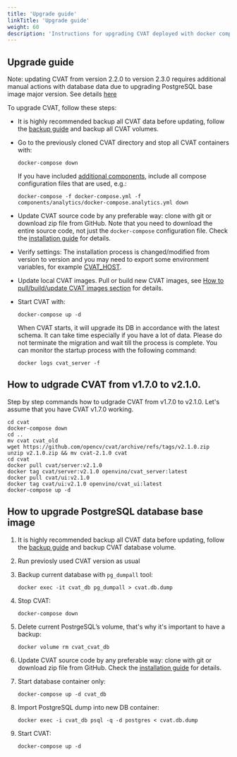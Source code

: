 ```yaml
---
title: 'Upgrade guide'
linkTitle: 'Upgrade guide'
weight: 60
description: 'Instructions for upgrading CVAT deployed with docker compose'
---
```


<!--lint disable heading-style-->

## Upgrade guide

Note: updating CVAT from version 2.2.0 to version 2.3.0 requires additional manual actions with database data due to
upgrading PostgreSQL base image major version. See details [here](#how-to-upgrade-postgresql-database-base-image)

To upgrade CVAT, follow these steps:

- It is highly recommended backup all CVAT data before updating, follow the
  [backup guide](/docs/administration/advanced/backup_guide/) and backup all CVAT volumes.

- Go to the previously cloned CVAT directory and stop all CVAT containers with:
  ```shell
  docker-compose down
  ```
  If you have included [additional components](/docs/administration/basics/installation/#additional-components),
  include all compose configuration files that are used, e.g.:
  ```shell
  docker-compose -f docker-compose.yml -f components/analytics/docker-compose.analytics.yml down
  ```

- Update CVAT source code by any preferable way: clone with git or download zip file from GitHub.
  Note that you need to download the entire source code, not just the `docker-compose` configuration file.
  Check the
  [installation guide](/docs/administration/basics/installation/#how-to-get-cvat-source-code) for details.

- Verify settings:
  The installation process is changed/modified from version to version and
  you may need to export some environment variables, for example
  [CVAT_HOST](/docs/administration/basics/installation/#use-your-own-domain).

- Update local CVAT images.
  Pull or build new CVAT images, see
  [How to pull/build/update CVAT images section](/docs/administration/basics/installation/#how-to-pullbuildupdate-cvat-images)
  for details.

- Start CVAT with:
  ```shell
  docker-compose up -d
  ```
  When CVAT starts, it will upgrade its DB in accordance with the latest schema.
  It can take time especially if you have a lot of data.
  Please do not terminate the migration and wait till the process is complete.
  You can monitor the startup process with the following command:
  ```shell
  docker logs cvat_server -f
  ```

## How to udgrade CVAT from v1.7.0 to v2.1.0.

Step by step commands how to udgrade CVAT from v1.7.0 to v2.1.0.
Let's assume that you have CVAT v1.7.0 working.
```shell
cd cvat
docker-compose down
cd ..
mv cvat cvat_old
wget https://github.com/opencv/cvat/archive/refs/tags/v2.1.0.zip
unzip v2.1.0.zip && mv cvat-2.1.0 cvat
cd cvat
docker pull cvat/server:v2.1.0
docker tag cvat/server:v2.1.0 openvino/cvat_server:latest
docker pull cvat/ui:v2.1.0
docker tag cvat/ui:v2.1.0 openvino/cvat_ui:latest
docker-compose up -d
```
## How to upgrade PostgreSQL database base image

1. It is highly recommended backup all CVAT data before updating, follow the
   [backup guide](/docs/administration/advanced/backup_guide/) and backup CVAT database volume.

1. Run previosly used CVAT version as usual

1. Backup current database with `pg_dumpall` tool:
   ```shell
   docker exec -it cvat_db pg_dumpall > cvat.db.dump
   ```

1. Stop CVAT:
   ```shell
   docker-compose down
   ```

1. Delete current PostrgeSQL’s volume, that's why it's important to have a backup:
   ```shell
   docker volume rm cvat_cvat_db
   ```

1. Update CVAT source code by any preferable way: clone with git or download zip file from GitHub.
   Check the
   [installation guide](/docs/administration/basics/installation/#how-to-get-cvat-source-code) for details.

1. Start database container only:
   ```shell
   docker-compose up -d cvat_db
   ```

1. Import PostgreSQL dump into new DB container:
   ```shell
   docker exec -i cvat_db psql -q -d postgres < cvat.db.dump
   ```

1. Start CVAT:
   ```shell
   docker-compose up -d
   ```
